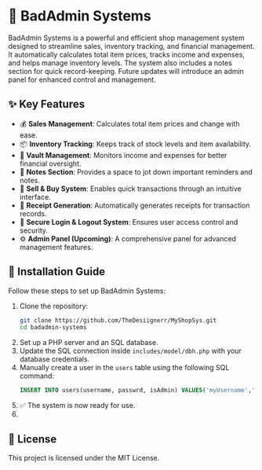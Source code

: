 # 🚀 BadAdmin Systems

BadAdmin Systems is a powerful and efficient shop management system designed to streamline sales, inventory tracking, and financial management. It automatically calculates total item prices, tracks income and expenses, and helps manage inventory levels. The system also includes a notes section for quick record-keeping. Future updates will introduce an admin panel for enhanced control and management.

## ✨ Key Features

- 💰 **Sales Management**: Calculates total item prices and change with ease.
- 📦 **Inventory Tracking**: Keeps track of stock levels and item availability.
- 🏦 **Vault Management**: Monitors income and expenses for better financial oversight.
- 📝 **Notes Section**: Provides a space to jot down important reminders and notes.
- 🔄 **Sell & Buy System**: Enables quick transactions through an intuitive interface.
- 🧾 **Receipt Generation**: Automatically generates receipts for transaction records.
- 🔐 **Secure Login & Logout System**: Ensures user access control and security.
- ⚙️ **Admin Panel (Upcoming)**: A comprehensive panel for advanced management features.

## 🔧 Installation Guide

Follow these steps to set up BadAdmin Systems:

1. Clone the repository:
   ```bash
   git clone https://github.com/TheDesiignerr/MyShopSys.git
   cd badadmin-systems
   ```
2. Set up a PHP server and an SQL database.
3. Update the SQL connection inside `includes/model/dbh.php` with your database credentials.
4. Manually create a user in the `users` table using the following SQL command:
   ```sql
   INSERT INTO users(username, passwrd, isAdmin) VALUES('myUsername','password123','true');
   ```
5. ✅ The system is now ready for use.
6. 

## 📜 License
This project is licensed under the MIT License.
